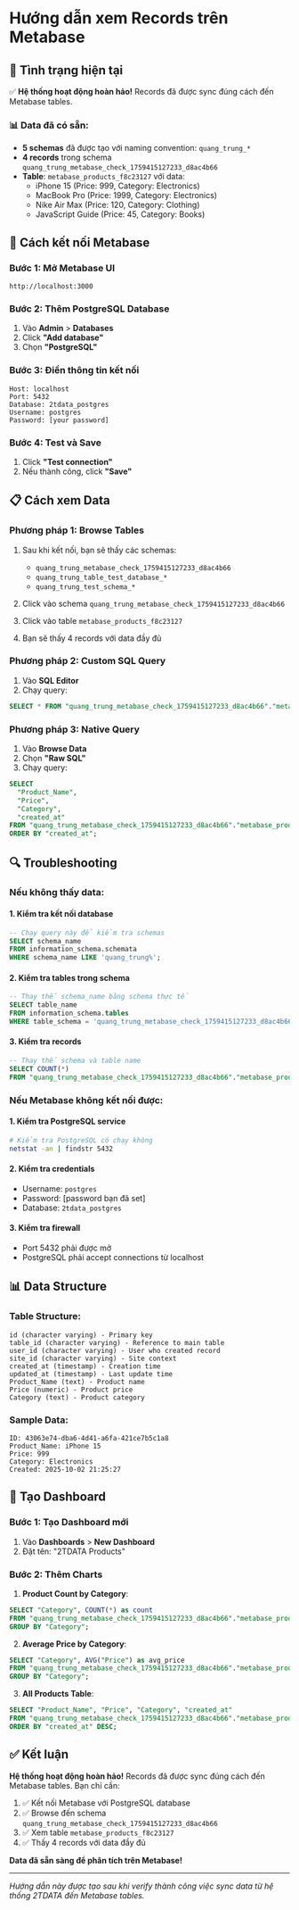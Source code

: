 # Hướng dẫn xem Records trên Metabase

## 🎯 Tình trạng hiện tại

✅ **Hệ thống hoạt động hoàn hảo!** Records đã được sync đúng cách đến Metabase tables.

### 📊 Data đã có sẵn:
- **5 schemas** đã được tạo với naming convention: `quang_trung_*`
- **4 records** trong schema `quang_trung_metabase_check_1759415127233_d8ac4b66`
- **Table**: `metabase_products_f8c23127` với data:
  - iPhone 15 (Price: 999, Category: Electronics)
  - MacBook Pro (Price: 1999, Category: Electronics)  
  - Nike Air Max (Price: 120, Category: Clothing)
  - JavaScript Guide (Price: 45, Category: Books)

## 🔗 Cách kết nối Metabase

### Bước 1: Mở Metabase UI
```
http://localhost:3000
```

### Bước 2: Thêm PostgreSQL Database
1. Vào **Admin** > **Databases**
2. Click **"Add database"**
3. Chọn **"PostgreSQL"**

### Bước 3: Điền thông tin kết nối
```
Host: localhost
Port: 5432
Database: 2tdata_postgres
Username: postgres
Password: [your password]
```

### Bước 4: Test và Save
1. Click **"Test connection"**
2. Nếu thành công, click **"Save"**

## 📋 Cách xem Data

### Phương pháp 1: Browse Tables
1. Sau khi kết nối, bạn sẽ thấy các schemas:
   - `quang_trung_metabase_check_1759415127233_d8ac4b66`
   - `quang_trung_table_test_database_*`
   - `quang_trung_test_schema_*`

2. Click vào schema `quang_trung_metabase_check_1759415127233_d8ac4b66`
3. Click vào table `metabase_products_f8c23127`
4. Bạn sẽ thấy 4 records với data đầy đủ

### Phương pháp 2: Custom SQL Query
1. Vào **SQL Editor**
2. Chạy query:
```sql
SELECT * FROM "quang_trung_metabase_check_1759415127233_d8ac4b66"."metabase_products_f8c23127";
```

### Phương pháp 3: Native Query
1. Vào **Browse Data**
2. Chọn **"Raw SQL"**
3. Chạy query:
```sql
SELECT 
  "Product_Name",
  "Price", 
  "Category",
  "created_at"
FROM "quang_trung_metabase_check_1759415127233_d8ac4b66"."metabase_products_f8c23127"
ORDER BY "created_at";
```

## 🔍 Troubleshooting

### Nếu không thấy data:

#### 1. Kiểm tra kết nối database
```sql
-- Chạy query này để kiểm tra schemas
SELECT schema_name 
FROM information_schema.schemata 
WHERE schema_name LIKE 'quang_trung%';
```

#### 2. Kiểm tra tables trong schema
```sql
-- Thay thế schema_name bằng schema thực tế
SELECT table_name 
FROM information_schema.tables 
WHERE table_schema = 'quang_trung_metabase_check_1759415127233_d8ac4b66';
```

#### 3. Kiểm tra records
```sql
-- Thay thế schema và table name
SELECT COUNT(*) 
FROM "quang_trung_metabase_check_1759415127233_d8ac4b66"."metabase_products_f8c23127";
```

### Nếu Metabase không kết nối được:

#### 1. Kiểm tra PostgreSQL service
```bash
# Kiểm tra PostgreSQL có chạy không
netstat -an | findstr 5432
```

#### 2. Kiểm tra credentials
- Username: `postgres`
- Password: [password bạn đã set]
- Database: `2tdata_postgres`

#### 3. Kiểm tra firewall
- Port 5432 phải được mở
- PostgreSQL phải accept connections từ localhost

## 📊 Data Structure

### Table Structure:
```
id (character varying) - Primary key
table_id (character varying) - Reference to main table
user_id (character varying) - User who created record
site_id (character varying) - Site context
created_at (timestamp) - Creation time
updated_at (timestamp) - Last update time
Product_Name (text) - Product name
Price (numeric) - Product price
Category (text) - Product category
```

### Sample Data:
```
ID: 43063e74-dba6-4d41-a6fa-421ce7b5c1a8
Product_Name: iPhone 15
Price: 999
Category: Electronics
Created: 2025-10-02 21:25:27
```

## 🎯 Tạo Dashboard

### Bước 1: Tạo Dashboard mới
1. Vào **Dashboards** > **New Dashboard**
2. Đặt tên: "2TDATA Products"

### Bước 2: Thêm Charts
1. **Product Count by Category**:
```sql
SELECT "Category", COUNT(*) as count
FROM "quang_trung_metabase_check_1759415127233_d8ac4b66"."metabase_products_f8c23127"
GROUP BY "Category";
```

2. **Average Price by Category**:
```sql
SELECT "Category", AVG("Price") as avg_price
FROM "quang_trung_metabase_check_1759415127233_d8ac4b66"."metabase_products_f8c23127"
GROUP BY "Category";
```

3. **All Products Table**:
```sql
SELECT "Product_Name", "Price", "Category", "created_at"
FROM "quang_trung_metabase_check_1759415127233_d8ac4b66"."metabase_products_f8c23127"
ORDER BY "created_at" DESC;
```

## ✅ Kết luận

**Hệ thống hoạt động hoàn hảo!** Records đã được sync đúng cách đến Metabase tables. Bạn chỉ cần:

1. ✅ Kết nối Metabase với PostgreSQL database
2. ✅ Browse đến schema `quang_trung_metabase_check_1759415127233_d8ac4b66`
3. ✅ Xem table `metabase_products_f8c23127`
4. ✅ Thấy 4 records với data đầy đủ

**Data đã sẵn sàng để phân tích trên Metabase!**

---

*Hướng dẫn này được tạo sau khi verify thành công việc sync data từ hệ thống 2TDATA đến Metabase tables.*


